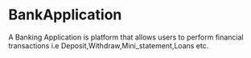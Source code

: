 # BankApplication
A Banking Application is platform that allows users to perform financial transactions i.e Deposit,Withdraw,Mini_statement,Loans etc.
